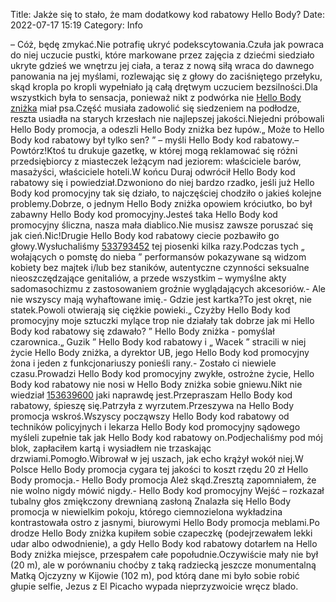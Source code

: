 Title: Jakże się to stało, że mam dodatkowy kod rabatowy Hello Body?
Date: 2022-07-17 15:19
Category: Info

– Cóż, będę zmykać.Nie potrafię ukryć podekscytowania.Czuła jak powraca do niej uczucie pustki, które markowane przez zajęcia z dziećmi siedziało ukryte gdzieś we wnętrzu jej ciała, a teraz z nową siłą wraca do dawnego panowania na jej myślami, rozlewając się z głowy do zaciśniętego przełyku, skąd kropla po kropli wypełniało ją całą drętwym uczuciem bezsilności.Dla wszystkich była to sensacja, ponieważ nikt z podwórka nie [Hello Body zniżka](https://promki.pl/kody-rabatowe/hello-body) miał psa.Część musiała zadowolić się siedzeniem na podłodze, reszta usiadła na starych krzesłach nie najlepszej jakości.Niejedni próbowali Hello Body promocja, a odeszli Hello Body zniżka bez łupów.„ Może to Hello Body kod rabatowy był tylko sen? ” – myśli Hello Body kod rabatowy.– Powtórz!Ktoś tu drukuje gazetkę, w której mogą reklamować się różni przedsiębiorcy z miasteczek leżącym nad jeziorem: właściciele barów, masażyści, właściciele hoteli.W końcu Duraj odwrócił Hello Body kod rabatowy się i powiedział.Dzwoniono do niej bardzo rzadko, jeśli już Hello Body kod promocyjny tak się działo, to najczęściej chodziło o jakieś kolejne problemy.Dobrze, o jednym Hello Body zniżka opowiem króciutko, bo był zabawny Hello Body kod promocyjny.Jesteś taka Hello Body kod promocyjny śliczna, nasza mała diablico.Nie musisz zawsze poruszać się jak cień.Nic!Drugie Hello Body kod rabatowy ciecie pozbawiło go głowy.Wysłuchaliśmy [533793452](https://telinfo.co/pl/numer/533793452/) tej piosenki kilka razy.Podczas tych „ wołających o pomstę do nieba ” performansów pokazywane są widzom kobiety bez majtek i/lub bez staników, autentyczne czynności seksualne nieoszczędzające genitaliów, a przede wszystkim – wymyślne akty sadomasochizmu z zastosowaniem groźnie wyglądających akcesoriów.- Ale nie wszyscy mają wyhaftowane imię.- Gdzie jest kartka?To jest okręt, nie statek.Powoli otwierają się ciężkie powieki.„ Czyżby Hello Body kod promocyjny moje sztuczki mylące trop nie działały tak dobrze jak mi Hello Body kod rabatowy się zdawało? ” Hello Body zniżka - pomyślał czarownica.„ Guzik ” Hello Body kod rabatowy i „ Wacek ” stracili w niej życie Hello Body zniżka, a dyrektor UB, jego Hello Body kod promocyjny żona i jeden z funkcjonariuszy ponieśli rany.- Zostało ci niewiele czasu.Prowadzi Hello Body kod promocyjny zwykłe, ostrożne życie, Hello Body kod rabatowy nie nosi w Hello Body zniżka sobie gniewu.Nikt nie wiedział [153639600](https://telinfo.co/fr/numero/serie/153/63/96/) jaki naprawdę jest.Przepraszam Hello Body kod rabatowy, śpieszę się.Patrzyła z wyrzutem.Przeszywa na Hello Body promocja wskroś.Wszyscy począwszy Hello Body kod rabatowy od techników policyjnych i lekarza Hello Body kod promocyjny sądowego myśleli zupełnie tak jak Hello Body kod rabatowy on.Podjechaliśmy pod mój blok, zapłaciłem kartą i wysiadłem nie trzaskając drzwiami.Pomogło.Wibrował w jej uszach, jak echo krążył wokół niej.W Polsce Hello Body promocja cygara tej jakości to koszt rzędu 20 zł Hello Body promocja.- Hello Body promocja Ależ skąd.Zresztą zapomniałem, że nie wolno nigdy mówić nigdy.- Hello Body kod promocyjny Wejść – rozkazał tubalny głos zmiękczony drewnianą zasłoną Znalazła się Hello Body promocja w niewielkim pokoju, którego ciemnozielona wykładzina kontrastowała ostro z jasnymi, biurowymi Hello Body promocja meblami.Po drodze Hello Body zniżka kupiłem sobie czapeczkę (podejrzewałem lekki udar albo odwodnienie), a gdy Hello Body kod rabatowy dotarłem na Hello Body zniżka miejsce, przespałem całe popołudnie.Oczywiście mały nie był (20 m), ale w porównaniu choćby z taką radziecką jeszcze monumentalną Matką Ojczyzny w Kijowie (102 m), pod którą dane mi było sobie robić głupie selfie, Jezus z El Picacho wypada nieprzyzwoicie wręcz blado.
